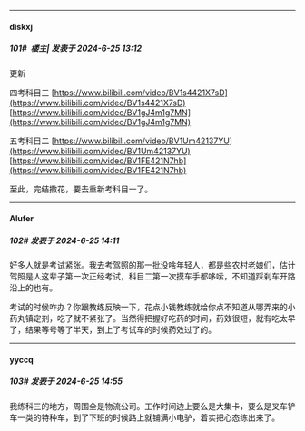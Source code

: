 ﻿
*****

####  diskxj  
##### 101#         楼主| 发表于 2024-6-25 13:12

更新

四考科目三
[https://www.bilibili.com/video/BV1s4421X7sD](https://www.bilibili.com/video/BV1s4421X7sD)
[https://www.bilibili.com/video/BV1gJ4m1g7MN](https://www.bilibili.com/video/BV1gJ4m1g7MN)

五考科目二
[https://www.bilibili.com/video/BV1Um42137YU](https://www.bilibili.com/video/BV1Um42137YU)
[https://www.bilibili.com/video/BV1FE421N7hb](https://www.bilibili.com/video/BV1FE421N7hb)

至此，完结撒花，要去重新考科目一了。


*****

####  Alufer  
##### 102#       发表于 2024-6-25 14:11

好多人就是考试紧张。我去考驾照的那一批没啥年轻人，都是些农村老娘们，估计驾照是人这辈子第一次正经考试，科目二第一次摸车手都哆嗦，不知道踩刹车开路沿上的也有。

考试的时候咋办？你跟教练反映一下，花点小钱教练就给你点不知道从哪弄来的小药丸镇定剂，吃了就不紧张了。当然得把握好吃药的时间，药效很短，就有吃太早了，结果等号等了半天，到上了考试车的时候药效过了的。


*****

####  yyccq  
##### 103#       发表于 2024-6-25 14:55

我练科三的地方，周围全是物流公司。工作时间边上要么是大集卡，要么是叉车铲车一类的特种车，到了下班的时候路上就铺满小电驴，着实把心态练出来了。


